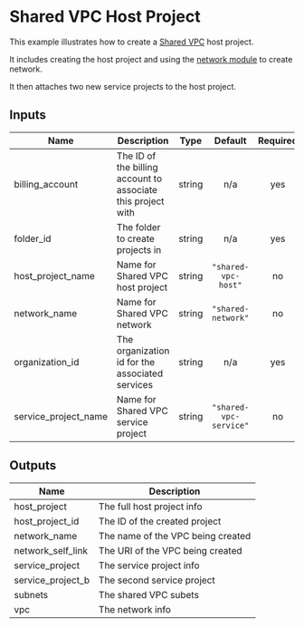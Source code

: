 # Shared VPC Host Project

This example illustrates how to create a [Shared VPC](https://cloud.google.com/vpc/docs/shared-vpc) host project.

It includes creating the host project and using the [network module](https://github.com/terraform-google-modules/terraform-google-network) to create network.

It then attaches two new service projects to the host project.

<!-- BEGINNING OF PRE-COMMIT-TERRAFORM DOCS HOOK -->
## Inputs

| Name | Description | Type | Default | Required |
|------|-------------|:----:|:-----:|:-----:|
| billing\_account | The ID of the billing account to associate this project with | string | n/a | yes |
| folder\_id | The folder to create projects in | string | n/a | yes |
| host\_project\_name | Name for Shared VPC host project | string | `"shared-vpc-host"` | no |
| network\_name | Name for Shared VPC network | string | `"shared-network"` | no |
| organization\_id | The organization id for the associated services | string | n/a | yes |
| service\_project\_name | Name for Shared VPC service project | string | `"shared-vpc-service"` | no |

## Outputs

| Name | Description |
|------|-------------|
| host\_project | The full host project info |
| host\_project\_id | The ID of the created project |
| network\_name | The name of the VPC being created |
| network\_self\_link | The URI of the VPC being created |
| service\_project | The service project info |
| service\_project\_b | The second service project |
| subnets | The shared VPC subets |
| vpc | The network info |

<!-- END OF PRE-COMMIT-TERRAFORM DOCS HOOK -->

